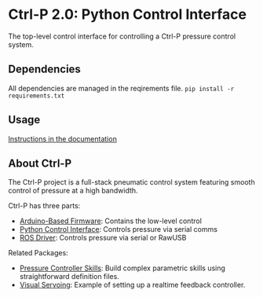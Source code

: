 # Ctrl-P 2.0: Python Control Interface
The top-level control interface for controlling a Ctrl-P pressure control system.

## Dependencies
All dependencies are managed in the reqirements file.
`pip install -r requirements.txt`

## Usage
[Instructions in the documentation](https://ctrl-p.cbteeple.com/top-level)

## About Ctrl-P
The Ctrl-P project is a full-stack pneumatic control system featuring smooth control of pressure at a high bandwidth.

Ctrl-P has three parts:
- [Arduino-Based Firmware](https://github.com/cbteeple/pressure_controller): Contains the low-level control
- [Python Control Interface](https://github.com/cbteeple/pressure_control_interface): Controls pressure via serial comms
- [ROS Driver](https://github.com/cbteeple/pressure_control_cbt): Controls pressure via serial or RawUSB

Related Packages:
- [Pressure Controller Skills](https://github.com/cbteeple/pressure_controller_skills): Build complex parametric skills using straightforward definition files.
- [Visual Servoing](https://github.com/cbteeple/ihm_servoing): Example of setting up a realtime feedback controller.
